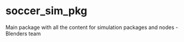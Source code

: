 # soccer_sim_pkg
Main package with all the content for simulation packages and nodes - Blenders team
